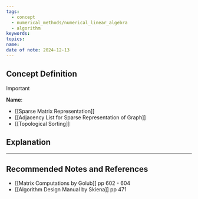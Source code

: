 ```yaml
---
tags:
  - concept
  - numerical_methods/numerical_linear_algebra
  - algorithm
keywords: 
topics: 
name: 
date of note: 2024-12-13
---
```


## Concept Definition

>[!important]
>**Name**: 



- [[Sparse Matrix Representation]]
- [[Adjacency List for Sparse Representation of Graph]]
- [[Topological Sorting]]

## Explanation





-----------
##  Recommended Notes and References



- [[Matrix Computations by Golub]] pp 602 - 604
- [[Algorithm Design Manual by Skiena]] pp 471